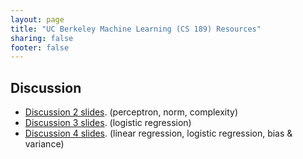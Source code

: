 ```yaml
---
layout: page
title: "UC Berkeley Machine Learning (CS 189) Resources"
sharing: false
footer: false
---
```


## Discussion

* [Discussion 2 slides](slides/discussion2.pptx). (perceptron, norm, complexity)
* [Discussion 3 slides](slides/discussion3.pptx). (logistic regression)
* [Discussion 4 slides](slides/discussion4.pptx). (linear regression, logistic regression, bias & variance)
